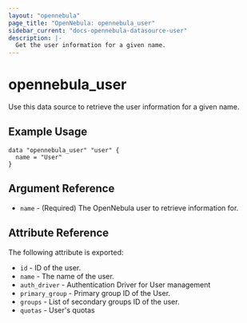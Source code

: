 ```yaml
---
layout: "opennebula"
page_title: "OpenNebula: opennebula_user"
sidebar_current: "docs-opennebula-datasource-user"
description: |-
  Get the user information for a given name.
---
```


# opennebula_user

Use this data source to retrieve the user information for a given name.

## Example Usage

```hcl
data "opennebula_user" "user" {
  name = "User"
}
```

## Argument Reference

 * `name` - (Required) The OpenNebula user to retrieve information for.

## Attribute Reference

The following attribute is exported:
* `id` - ID of the user.
* `name` - The name of the user.
* `auth_driver` - Authentication Driver for User management
* `primary_group` - Primary group ID of the User.
* `groups` - List of secondary groups ID of the user.
* `quotas` - User's quotas
